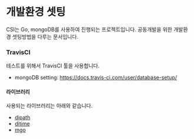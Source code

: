 # 개발환경 셋팅

CSI는 Go, mongoDB를 사용하여 진행되는 프로젝트입니다.
공동개발을 위한 개발환경 셋팅방법을 다루는 문서입니다.

### TravisCI
테스트를 위해서 TravisCI 툴을 사용합니다.

- mongoDB setting: https://docs.travis-ci.com/user/database-setup/

#### 라이브러리
사용되는 라이브러리는 아래와 같습니다.

- [dipath](https://github.com/digital-idea/dipath)
- [ditime](https://github.com/digital-idea/ditime)
- [mgo](https://github.com/go-mgo/mgo)
